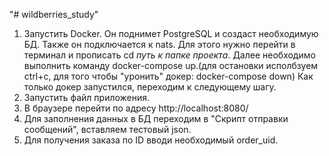 "# wildberries_study" 
1. Запустить Docker. Он поднимет PostgreSQL и создаст необходимую БД. Также он подключается к nats.
Для этого нужно перейти в терминал и прописать cd *путь к папке проекта*.
Далее необходимо выполнить команду docker-compose up.(для остановки исполбзуем ctrl+c, для того чтобы "уронить" докер: docker-compose down)
Как только докер запустился, переходим к следующему шагу.
2. Запустить файл приложения.
3. В браузере перейти по адресу http://localhost:8080/
4. Для заполнения данных в БД переходим в "Скрипт отправки сообщений", вставляем тестовый json.
5. Для получения заказа по ID вводи необходимый order_uid.

